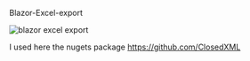Blazor-Excel-export

![blazor excel export](https://user-images.githubusercontent.com/3845786/152016618-1aad643c-649a-41fb-afaa-8713023734df.png)

I used here the nugets package https://github.com/ClosedXML

